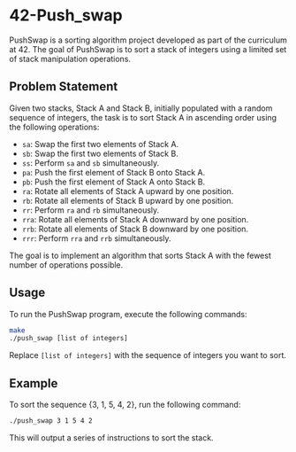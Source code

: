 # 42-Push_swap

PushSwap is a sorting algorithm project developed as part of the curriculum at 42. The goal of PushSwap is to sort a stack of integers using a limited set of stack manipulation operations.

## Problem Statement

Given two stacks, Stack A and Stack B, initially populated with a random sequence of integers, the task is to sort Stack A in ascending order using the following operations:

- `sa`: Swap the first two elements of Stack A.
- `sb`: Swap the first two elements of Stack B.
- `ss`: Perform `sa` and `sb` simultaneously.
- `pa`: Push the first element of Stack B onto Stack A.
- `pb`: Push the first element of Stack A onto Stack B.
- `ra`: Rotate all elements of Stack A upward by one position.
- `rb`: Rotate all elements of Stack B upward by one position.
- `rr`: Perform `ra` and `rb` simultaneously.
- `rra`: Rotate all elements of Stack A downward by one position.
- `rrb`: Rotate all elements of Stack B downward by one position.
- `rrr`: Perform `rra` and `rrb` simultaneously.

The goal is to implement an algorithm that sorts Stack A with the fewest number of operations possible.

## Usage

To run the PushSwap program, execute the following commands:

```bash
make
./push_swap [list of integers]
```

Replace `[list of integers]` with the sequence of integers you want to sort.

## Example

To sort the sequence {3, 1, 5, 4, 2}, run the following command:

```bash
./push_swap 3 1 5 4 2
```

This will output a series of instructions to sort the stack.
